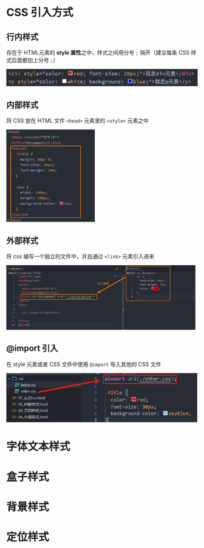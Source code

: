 # CSS 引入方式

## 行内样式

存在于 HTML元素的 **style 属性**之中，样式之间用分号 `;` 隔开（建议每条 CSS 样式后面都加上分号 `;`）

![image-20220628001349548](Untitled.assets/image-20220628001349548.png) 



## 内部样式

将 CSS 放在 HTML 文件 `<head>` 元素里的 `<style>` 元素之中

<img src="Untitled.assets/image-20220628001751946.png" alt="image-20220628001751946" style="zoom: 80%;" /> 



## 外部样式

将 css 编写一个独立的文件中，并且通过 `<link>` 元素引入进来

<img src="Untitled.assets/image-20220628002004845.png" alt="image-20220628002004845" style="zoom:80%;" /> 



## @import 引入

在 style 元素或者 CSS 文件中使用 `@import` 导入其他的 CSS 文件

<img src="Untitled.assets/image-20220628002136915.png" alt="image-20220628002136915" style="zoom:80%;" /> 



# 字体文本样式







# 盒子样式





# 背景样式



# 定位样式
